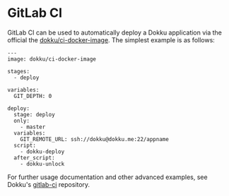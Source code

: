 # GitLab CI

GitLab CI can be used to automatically deploy a Dokku application via the official the [dokku/ci-docker-image](https://github.com/dokku/ci-docker-image). The simplest example is as follows:

```
---
image: dokku/ci-docker-image

stages:
  - deploy

variables:
  GIT_DEPTH: 0

deploy:
  stage: deploy
  only:
    - master
  variables:
    GIT_REMOTE_URL: ssh://dokku@dokku.me:22/appname
  script: 
    - dokku-deploy
  after_script: 
    - dokku-unlock
```

For further usage documentation and other advanced examples, see Dokku's [gitlab-ci](https://github.com/dokku/gitlab-ci) repository.
